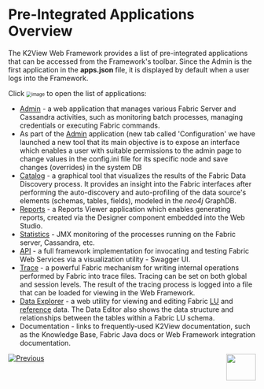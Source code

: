 # Pre-Integrated Applications Overview

The K2View Web Framework provides a list of pre-integrated applications that can be accessed from the Framework's toolbar. Since the Admin is the first application in the **apps.json** file, it is displayed by default when a user logs into the Framework. 

Click <img src="images/30_02_icon.PNG" alt="image" style="zoom:67%;" /> to open the list of applications:

- [Admin](03_web_admin_application.md) - a web application that manages various Fabric Server and Cassandra activities, such as monitoring batch processes, managing credentials or executing Fabric commands.
- As part of the [Admin](03_web_admin_application.md) application (new tab called 'Configuration' we have launched a new tool that its main objective is to expose an interface which enables a user with suitable permissions to the admin page to change values in the config.ini file for its specific node and save changes (overrides) in the system DB
- [Catalog](/articles/39_fabric_catalog/01_catalog_overview.md) - a graphical tool that visualizes the results of the Fabric Data Discovery process. It provides an insight into the Fabric interfaces after performing the auto-discovery and auto-profiling of the data source's elements (schemas, tables, fields), modeled in the *neo4j* GraphDB. 
- [Reports](/articles/38_reports/01_reports_overview.md) - a Reports Viewer application which enables generating reports, created via the Designer component embedded into the Web Studio.
- [Statistics](/articles/34_JMX_statistics/01_JMX_overview.md) - JMX monitoring of the processes running on the Fabric server, Cassandra, etc.
- [API](/articles/15_web_services_and_graphit/09_swagger.md) - a full framework implementation for invocating and testing Fabric Web Services via a visualization utility - Swagger UI.
- [Trace](/articles/29_tracing/05_trace_view.md) - a powerful Fabric mechanism for writing internal operations performed by Fabric into trace files. Tracing can be set on both global and session levels. The result of the tracing process is logged into a file that can be loaded for viewing in the Web Framework.
- [Data Explorer](/articles/36_data_editor/01_data_editor_overview.md) - a web utility for viewing and editing Fabric [LU](/articles/06_LU_tables/01_LU_tables_overview.md) and [reference](/articles/22_reference(commonDB)_tables/01_fabric_commonDB_overview.md) data. The Data Editor also shows the data structure and relationships between the tables within a Fabric LU schema.
- Documentation - links to frequently-used K2View documentation, such as the Knowledge Base, Fabric Java docs or Web Framework integration documentation.



[![Previous](/articles/images/Previous.png)](01_web_framework_overview.md)[<img align="right" width="60" height="54" src="/articles/images/Next.png">](03_web_admin_application.md) 
